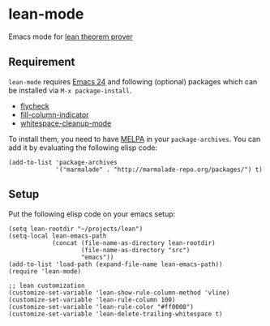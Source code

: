lean-mode
=========

Emacs mode for [lean theorem prover][lean]

[lean]: https://github.com/leanprover/lean

Requirement
-----------

``lean-mode`` requires [Emacs 24][emacs24] and following (optional)
packages which can be installed via ``M-x package-install``.

 - [flycheck][flycheck]
 - [fill-column-indicator][fci]
 - [whitespace-cleanup-mode][wcm]

To install them, you need to have [MELPA][MELPA] in your
``package-archives``. You can add it by evaluating the following elisp
code:

```elisp
(add-to-list 'package-archives
             '("marmalade" . "http://marmalade-repo.org/packages/") t)
```

[emacs24]: http://www.gnu.org/software/emacs/
[flycheck]: http://flycheck.readthedocs.org/en/latest/
[fci]: https://github.com/alpaker/Fill-Column-Indicator
[wcm]: https://github.com/purcell/whitespace-cleanup-mode
[MELPA]: http://melpa.milkbox.net/

Setup
-----

Put the following elisp code on your emacs setup:

```elisp
(setq lean-rootdir "~/projects/lean")
(setq-local lean-emacs-path
            (concat (file-name-as-directory lean-rootdir)
                    (file-name-as-directory "src")
                    "emacs"))
(add-to-list 'load-path (expand-file-name lean-emacs-path))
(require 'lean-mode)

;; lean customization
(customize-set-variable 'lean-show-rule-column-method 'vline)
(customize-set-variable 'lean-rule-column 100)
(customize-set-variable 'lean-rule-color "#ff0000")
(customize-set-variable 'lean-delete-trailing-whitespace t)
```
